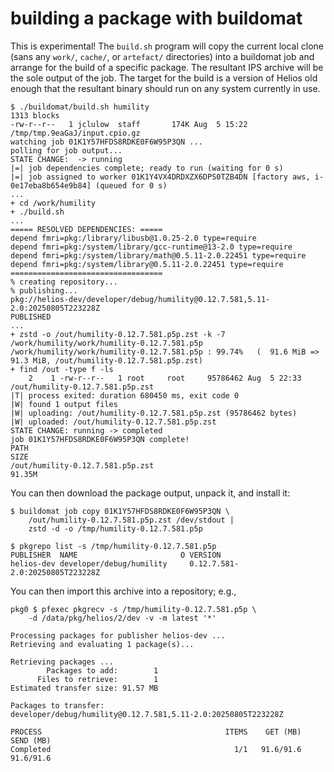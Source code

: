 # building a package with buildomat

This is experimental!  The `build.sh` program will copy the current local clone
(sans any `work/`, `cache/`, or `artefact/` directories) into a buildomat job
and arrange for the build of a specific package.  The resultant IPS archive
will be the sole output of the job.  The target for the build is a version of
Helios old enough that the resultant binary should run on any system currently
in use.

```
$ ./buildomat/build.sh humility
1313 blocks
-rw-r--r--   1 jclulow  staff       174K Aug  5 15:22 /tmp/tmp.9eaGaJ/input.cpio.gz
watching job 01K1Y57HFDS8RDKE0F6W95P3QN ...
polling for job output...
STATE CHANGE:  -> running
|=| job dependencies complete; ready to run (waiting for 0 s)
|=| job assigned to worker 01K1Y4VX4DRDXZX6DPS0TZB4DN [factory aws, i-0e17eba8b654e9b84] (queued for 0 s)
...
+ cd /work/humility
+ ./build.sh
...
===== RESOLVED DEPENDENCIES: =====
depend fmri=pkg:/library/libusb@1.0.25-2.0 type=require
depend fmri=pkg:/system/library/gcc-runtime@13-2.0 type=require
depend fmri=pkg:/system/library/math@0.5.11-2.0.22451 type=require
depend fmri=pkg:/system/library@0.5.11-2.0.22451 type=require
==================================
% creating repository...
% publishing...
pkg://helios-dev/developer/debug/humility@0.12.7.581,5.11-2.0:20250805T223228Z
PUBLISHED
...
+ zstd -o /out/humility-0.12.7.581.p5p.zst -k -7 /work/humility/work/humility-0.12.7.581.p5p
/work/humility/work/humility-0.12.7.581.p5p : 99.74%   (  91.6 MiB =>   91.3 MiB, /out/humility-0.12.7.581.p5p.zst)
+ find /out -type f -ls
    2    1 -rw-r--r--   1 root     root     95786462 Aug  5 22:33 /out/humility-0.12.7.581.p5p.zst
|T| process exited: duration 680450 ms, exit code 0
|W| found 1 output files
|W| uploading: /out/humility-0.12.7.581.p5p.zst (95786462 bytes)
|W| uploaded: /out/humility-0.12.7.581.p5p.zst
STATE CHANGE: running -> completed
job 01K1Y57HFDS8RDKE0F6W95P3QN complete!
PATH                                                                 SIZE
/out/humility-0.12.7.581.p5p.zst                                     91.35M
```

You can then download the package output, unpack it, and install it:

```
$ buildomat job copy 01K1Y57HFDS8RDKE0F6W95P3QN \
    /out/humility-0.12.7.581.p5p.zst /dev/stdout |
    zstd -d -o /tmp/humility-0.12.7.581.p5p

$ pkgrepo list -s /tmp/humility-0.12.7.581.p5p
PUBLISHER  NAME                       O VERSION
helios-dev developer/debug/humility     0.12.7.581-2.0:20250805T223228Z
```

You can then import this archive into a repository; e.g.,

```
pkg0 $ pfexec pkgrecv -s /tmp/humility-0.12.7.581.p5p \
    -d /data/pkg/helios/2/dev -v -m latest '*'

Processing packages for publisher helios-dev ...
Retrieving and evaluating 1 package(s)...

Retrieving packages ...
        Packages to add:        1
      Files to retrieve:        1
Estimated transfer size: 91.57 MB

Packages to transfer:
developer/debug/humility@0.12.7.581,5.11-2.0:20250805T223228Z

PROCESS                                         ITEMS    GET (MB)   SEND (MB)
Completed                                         1/1   91.6/91.6   91.6/91.6
```
